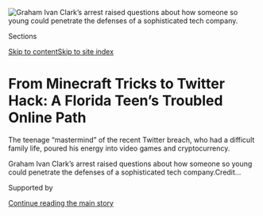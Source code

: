 <div id="app">

<div>

<div>

<div>

</div>

<div data-aria-hidden="false">

<div id="site-content" data-role="main">

<div>

<div class="css-1aor85t" style="opacity:0.000000001;z-index:-1;visibility:hidden">

<div class="css-1hqnpie">

<div class="css-epjblv">

<span class="css-17xtcya">[Technology](/section/technology)</span><span class="css-x15j1o">|</span><span class="css-fwqvlz">From
Minecraft Tricks to Twitter Hack: A Florida Teen’s Troubled Online
Path</span>

</div>

<div class="css-k008qs">

<div class="css-1iwv8en">

<span class="css-18z7m18"></span>

<div>

</div>

</div>

<span class="css-1n6z4y">https://nyti.ms/30n2H58</span>

<div class="css-1705lsu">

<div class="css-4xjgmj">

<div class="css-4skfbu" data-role="toolbar" data-aria-label="Social Media Share buttons, Save button, and Comments Panel with current comment count" data-testid="share-tools">

  - 
  - 
  - 
  - 
    
    <div class="css-6n7j50">
    
    </div>

  - 

</div>

</div>

</div>

</div>

</div>

</div>

<div id="NYT_TOP_BANNER_REGION" class="css-11qgg8s">

</div>

<div id="fullBleedHeaderContent">

<div class="css-n4ws9g">

![<span class="css-16f3y1r e13ogyst0" data-aria-hidden="true">Graham
Ivan Clark’s arrest raised questions about how someone so young could
penetrate the defenses of a sophisticated tech
company.</span>](https://static01.graylady3jvrrxbe.onion/images/2020/08/02/business/02twitterteen-clark-copy/02twitterteen-clark-copy-articleLarge.jpg?quality=75&auto=webp&disable=upscale)

</div>

<div class="css-3z92zw">

<div class="css-6cn7ki">

<div class="NYTAppHideMasthead css-1bcu9v6 e1suatyy0">

<div class="section css-1o1qe8k e1suatyy2">

<div class="css-cu5p7t er09x8g0">

<div class="css-6n7j50">

</div>

<span class="css-1dv1kvn">Sections</span>

[Skip to content](#site-content)[Skip to site
index](#site-index)

</div>

<div class="css-10698na e1huz5gh0">

</div>

</div>

</div>

<div class="css-1sojcmr ehdk2mb0">

# From Minecraft Tricks to Twitter Hack: A Florida Teen’s Troubled Online Path

</div>

The teenage “mastermind” of the recent Twitter breach, who had a
difficult family life, poured his energy into video games and
cryptocurrency.

</div>

</div>

<div class="css-nwzfg5 e1gnum310">

<span class="css-1f9pvn2 technology">Graham Ivan Clark’s arrest raised
questions about how someone so young could penetrate the defenses of a
sophisticated tech
company.</span><span class="css-cnj6d5 e1z0qqy90" itemprop="copyrightHolder"><span class="css-1ly73wi e1tej78p0">Credit...</span><span><span></span></span></span>

</div>

<div id="sponsor-wrapper" class="css-1hyfx7x">

<div id="sponsor-slug" class="css-19vbshk">

Supported by

</div>

[Continue reading the main
story](#after-sponsor)

<div id="sponsor" class="ad sponsor-wrapper" style="text-align:center;height:100%;display:block">

</div>

<div id="after-sponsor">

</div>

</div>

<div class="css-1wx1auc e1gnum311">

<div class="css-18e8msd">

<div class="css-vp77d3 epjyd6m0">

<div class="css-1baulvz">

By [<span class="css-1baulvz" itemprop="name">Nathaniel
Popper</span>](https://www.nytimes3xbfgragh.onion/by/nathaniel-popper),
[<span class="css-1baulvz" itemprop="name">Kate
Conger</span>](https://www.nytimes3xbfgragh.onion/by/kate-conger) and
[<span class="css-1baulvz last-byline" itemprop="name">Kellen
Browning</span>](https://www.nytimes3xbfgragh.onion/by/kellen-browning)

</div>

</div>

  - 
    
    <div class="css-ld3wwf e16638kd2">
    
    Aug. 2, 2020Updated <span class="css-epvm6">10:03 p.m.
    ET</span>
    
    </div>

  - 
    
    <div class="css-4xjgmj">
    
    <div class="css-pvvomx" data-role="toolbar" data-aria-label="Social Media Share buttons, Save button, and Comments Panel with current comment count" data-testid="share-tools">
    
      - 
      - 
      - 
      - 
        
        <div class="css-6n7j50">
        
        </div>
    
      - 
    
    </div>
    
    </div>

</div>

</div>

</div>

<div class="section meteredContent css-1r7ky0e" name="articleBody" itemprop="articleBody">

<div class="css-1fanzo5 StoryBodyCompanionColumn">

<div class="css-53u6y8">

For Graham Ivan Clark, the online mischief-making started early.

By the age of 10, he was playing the video game Minecraft, in part to
escape what he told friends was an unhappy home life. In Minecraft, he
became known as an adept scammer with an explosive temper who cheated
people out of their money, several friends said.

At 15, he joined an online hackers’ forum. By 16, he had gravitated to
the world of Bitcoin, appearing to involve himself in a theft of
$856,000 of the cryptocurrency, though he was never charged for it,
social media and legal records show. On Instagram posts afterward, he
showed up with designer sneakers and a bling-encrusted Rolex.

The teenager’s digital misbehavior ended on Friday when [the police
arrested
him](https://www.nytimes3xbfgragh.onion/2020/07/31/technology/twitter-hack-arrest.html)
at a Tampa, Fla., apartment. Florida prosecutors said Mr. Clark, now 17,
was the “mastermind” of a [prominent hack last
month](https://www.nytimes3xbfgragh.onion/2020/07/17/technology/twitter-hackers-interview.html),
accusing him of tricking his way into Twitter’s systems and [taking over
the
accounts](https://www.nytimes3xbfgragh.onion/2020/07/15/technology/twitter-hack-bill-gates-elon-musk.html)
of some of the world’s most famous people, including Barack Obama, Kanye
West and Jeff Bezos.

His arrest raised questions about how someone so young could penetrate
the defenses of what was supposedly one of Silicon Valley’s most
sophisticated technology companies. Mr. Clark, who prosecutors said
worked with at least two others to hack Twitter but was the leader, is
being charged as an adult with 30 felonies.

</div>

</div>

<div class="css-1fanzo5 StoryBodyCompanionColumn">

<div class="css-53u6y8">

Millions of teenagers play the same video games and interact in the same
online forums as Mr. Clark. But what emerges in interviews with more
than a dozen people who know him, along with legal documents, online
forensic work and social media archives, is a picture of a youth who had
a strained relationship with his family and who spent much of his life
online becoming skilled at convincing people to give him money, photos
and information.

“He scammed me for a little bit of money when I was just a kid,” said
Colby Meeds, 19, a Minecraft player who said Mr. Clark stole $50 from
him in 2016 by offering to sell him a digital cape for a Minecraft
character but not delivering it.

</div>

</div>

<div class="css-79elbk" data-testid="photoviewer-wrapper">

<div class="css-z3e15g" data-testid="photoviewer-wrapper-hidden">

</div>

<div class="css-1a48zt4 ehw59r15" data-testid="photoviewer-children">

![<span class="css-16f3y1r e13ogyst0" data-aria-hidden="true">The
Twitter hackers asked for Bitcoin to be sent to them via dozens of
high-profile
accounts.</span>](https://static01.graylady3jvrrxbe.onion/images/2020/08/03/business/03twitterteen-3/merlin_174606657_99a08768-0e18-4af8-afd1-a79cbbedd123-articleLarge.jpg?quality=75&auto=webp&disable=upscale)

</div>

</div>

<div class="css-1fanzo5 StoryBodyCompanionColumn">

<div class="css-53u6y8">

Reached via a brief video call on Sunday from the Hillsborough County
Jail in Tampa, Mr. Clark appeared in a black sleeveless shirt, his hair
tumbling into his eyes. “What are your questions?” he asked, before
pushing back his chair and hanging up. He is scheduled for a virtual
court appearance on Tuesday.

Mr. Clark and his sister grew up in Tampa with their mother, Emiliya
Clark, a Russian immigrant who holds certifications to work as a
facialist and as a real estate broker. Reached at her home, his mother
declined to comment. His father lives in Indiana, according to public
documents; he did not return a request for comment. His parents divorced
when he was 7.

</div>

</div>

<div class="css-1fanzo5 StoryBodyCompanionColumn">

<div class="css-53u6y8">

Mr. Clark doted on his dog and didn’t like school or have many friends,
said James Xio, who met Mr. Clark online several years ago. He had a
habit of moving between emotional extremes, flying off the handle over
small transgressions, Mr. Xio said.

“He’d get mad mad,” said Mr. Xio, 18. “He had a thin patience.”

Abishek Patel, 19, who played Minecraft with Mr. Clark, defended him.
“He has a good heart and always looks out for the people who he cares
about,” he said.

In 2016, Mr. Clark set up a YouTube channel, according to the social
media monitoring firm SocialBlade. He built an audience of thousands of
fans and became known for playing a violent version of Minecraft called
Hardcore Factions, under user names like “Open” and “OpenHCF.”

But he became even better known for taking money from other Minecraft
players. People can pay for upgrades with the game, like accessories for
their characters.

One tactic used by Mr. Clark was appearing to sell desirable user names
for Minecraft and then not actually providing the buyer with that user
name. He also offered to sell the capes for Minecraft characters, but
sometimes vanished after other players sent him
money.

</div>

</div>

<div class="css-79elbk" data-testid="photoviewer-wrapper">

<div class="css-z3e15g" data-testid="photoviewer-wrapper-hidden">

</div>

<div class="css-1a48zt4 ehw59r15" data-testid="photoviewer-children">

<div class="css-1xdhyk6 erfvjey0">

<span class="css-1ly73wi e1tej78p0">Image</span>

<div class="css-zjzyr8">

<div data-testid="lazyimage-container" style="height:488.48888888888894px">

</div>

</div>

</div>

<span class="css-16f3y1r e13ogyst0" data-aria-hidden="true">Some of the
online profiles tied to Mr. Clark that were banned because of his online
behavior.</span>

</div>

</div>

<div class="css-1fanzo5 StoryBodyCompanionColumn">

<div class="css-53u6y8">

Mr. Clark once offered to sell his own Minecraft user name, “Open,” said
Nick Jerome, 21, a student at Christopher Newport University in
Virginia. The two messaged over Skype and Mr. Jerome, who was then 17,
said he sent about $100 for the user name because he thought it was
cool. Then Mr. Clark blocked him.

</div>

</div>

<div class="css-1fanzo5 StoryBodyCompanionColumn">

<div class="css-53u6y8">

“I was just kind of a dumb teenager, and looking back, there’s no way I
should have ever done this,” Mr. Jerome said. “Why should I ever have
trusted this dude?”

In late 2016 and early 2017, other Minecraft players produced videos on
YouTube [describing](https://www.youtube.com/watch?v=CvrPXbk-BXw) how
they had lost money or faced online attacks after brushes with Mr.
Clark’s alias “Open.” In some of those videos, Mr. Clark, who can be
heard using racist and sexist epithets, also talked about being home
schooled while making $5,000 a month from his Minecraft activities.

Mr. Clark’s real identity rarely showed up online. At one point, he
revealed his face and gaming setup online, and some players called him
Graham. His name was also mentioned in [a 2017 Twitter
post](https://twitter.com/opengrahamclark/status/848014008632344576).

Mr. Clark’s interests soon expanded to the video game
[Fortnite](https://www.nytimes3xbfgragh.onion/2018/07/25/arts/what-is-fortnite-battle-royale-nyt.html)
and the lucrative world of cryptocurrencies. He joined an online forum
for hackers, known as OGUsers, and used the screen name Graham$. His
OGUsers account was registered from the same internet protocol address
in Tampa that had been attached to his Minecraft accounts, according to
research done for The Times by the online forensics firm Echosec.

Mr. Clark described himself on OGUsers as a “full time crypto trader
dropout” and said he was “focused on just making money all around for
everyone.” Graham$ was later banned from the community, according to
posts uncovered by Echosec, after the moderators said he failed to pay
Bitcoin to another user who had already sent him money to complete a
transaction.

</div>

</div>

<div class="css-79elbk" data-testid="photoviewer-wrapper">

<div class="css-z3e15g" data-testid="photoviewer-wrapper-hidden">

</div>

<div class="css-1a48zt4 ehw59r15" data-testid="photoviewer-children">

<div class="css-1xdhyk6 erfvjey0">

<span class="css-1ly73wi e1tej78p0">Image</span>

<div class="css-zjzyr8">

<div data-testid="lazyimage-container" style="height:257.77777777777777px">

</div>

</div>

</div>

<span class="css-16f3y1r e13ogyst0" data-aria-hidden="true">Mr. Clark’s
online misbehavior ended on Friday when police arrested him at his
apartment in Tampa,
Fla.</span><span class="css-cnj6d5 e1z0qqy90" itemprop="copyrightHolder"><span class="css-1ly73wi e1tej78p0">Credit...</span><span>Octavio
Jones for The New York Times</span></span>

</div>

</div>

<div class="css-1fanzo5 StoryBodyCompanionColumn">

<div class="css-53u6y8">

Still, Mr. Clark had already harnessed OGUsers to find his way into a
hacker community known for taking over people’s phone numbers to access
all of the online accounts attached to the numbers, an [attack known as
SIM
swapping](https://www.nytimes3xbfgragh.onion/2017/08/21/business/dealbook/phone-hack-bitcoin-virtual-currency.html).
The main goal was to drain victims’ cryptocurrency accounts.

</div>

</div>

<div class="css-1fanzo5 StoryBodyCompanionColumn">

<div class="css-53u6y8">

In 2019, hackers remotely seized control of the phone of Gregg Bennett,
a tech investor in the Seattle area. Within a few minutes, they had
secured Mr. Bennett’s online accounts, including his Amazon and email
accounts, as well as 164 Bitcoins that were worth $856,000 at the time
and would be worth $1.8 million today.

Mr. Bennett soon received an extortion note, which he shared with The
Times. It was signed by Scrim, another of Mr. Clark’s online aliases,
according to several of his online friends.

“We just want the remainder of the funds in the Bittrex,” Scrim wrote,
referring to the Bitcoin exchange from which the coins had been taken.
“We are always one step ahead and this is your easiest option.”

In April, the Secret Service seized 100 Bitcoins from Mr. Clark,
according to government forfeiture documents. A few weeks later, Mr.
Bennett received a letter from the Secret Service saying they had
recovered 100 of his Bitcoins, citing the same code that was assigned to
the coins seized from Mr. Clark.

It is unclear whether other people were involved in the incident or what
happened to the remaining 64 Bitcoins.

Mr. Bennett said in an interview that a Secret Service agent told him
that the person with the stolen Bitcoins was not arrested because he was
a minor. The Secret Service did not respond to a request for comment.

By then, Mr. Clark was living in his own apartment in a Tampa condo
complex. He had an expensive gaming setup, a balcony and a view of a
grassy park, according to friends and social media posts.

</div>

</div>

<div class="css-1fanzo5 StoryBodyCompanionColumn">

<div class="css-53u6y8">

Two neighbors said that Mr. Clark kept to himself, coming and going at
unusual hours and driving a white BMW 3 Series.

On an Instagram account that has since been taken down, @error, Mr.
Clark also shared videos of himself swaying to rap music in designer
sneakers. He was given a shout-out on Instagram by a jeweler to the
hip-hop elite, with a picture showing that Mr. Clark, as @error, had
purchased a gem-encrusted Rolex.

Mr. Xio, who became close friends with Mr. Clark, said the April run-in
with the Secret Service shook Mr. Clark.

“He knew he was given a second chance,” Mr. Xio said. “And he wanted to
work on being as legit as possible.”

But less than two weeks after the Secret Service seizure, prosecutors
said Mr. Clark began working to get inside Twitter. According to a
government affidavit, Mr. Clark convinced a “Twitter employee that he
was a co-worker in the IT department and had the employee provide
credentials to access the customer service portal.”

For help, Mr. Clark found accomplices on OGUsers, according to the
charging documents. The accomplices offered to broker the sale of
Twitter accounts that had cool user names, like @w, while Mr. Clark
would enter Twitter’s systems and change ownership of the accounts,
according to the filings and accounts from the
accomplices.

</div>

</div>

<div class="css-79elbk" data-testid="photoviewer-wrapper">

<div class="css-z3e15g" data-testid="photoviewer-wrapper-hidden">

</div>

<div class="css-1a48zt4 ehw59r15" data-testid="photoviewer-children">

<div class="css-1xdhyk6 erfvjey0">

<span class="css-1ly73wi e1tej78p0">Image</span>

<div class="css-zjzyr8">

<div data-testid="lazyimage-container" style="height:257.77777777777777px">

</div>

</div>

</div>

<span class="css-16f3y1r e13ogyst0" data-aria-hidden="true">The Twitter
hack unfolded on July 15. For help, Mr. Clark found accomplices on
OGUsers, legal filings
said.</span><span class="css-cnj6d5 e1z0qqy90" itemprop="copyrightHolder"><span class="css-1ly73wi e1tej78p0">Credit...</span><span>Jim
Wilson/The New York Times</span></span>

</div>

</div>

<div class="css-1fanzo5 StoryBodyCompanionColumn">

<div class="css-53u6y8">

The hack unfolded on July 15. A few days later, one accomplice, who went
by the name “lol,” [told The
Times](https://www.nytimes3xbfgragh.onion/2020/07/17/technology/twitter-hackers-interview.html)
that the person they knew as the mastermind began cheating the customers
who wanted to covertly buy the Twitter accounts. The hacker took the
money and handed over the account, but then quickly reclaimed it by
using his access to Twitter’s systems to boot out the client. It was
reminiscent of what Mr. Clark had done earlier on Minecraft.

</div>

</div>

<div class="css-1fanzo5 StoryBodyCompanionColumn">

<div class="css-53u6y8">

When Mr. Clark’s online acquaintances learned he had been charged with
the hack, several said they were not surprised.

“He never really seemed to care about anyone but himself,” said Connor
Belcher, a gamer known as @iMakeMcVidz who had previously teamed up on a
separate YouTube channel with Mr. Clark before becoming one of his
online critics.

Susan Jacobson contributed reporting from Tampa, Fla. Sheelagh McNeil
and Jack Begg contributed research.

</div>

</div>

<div>

</div>

</div>

<div>

</div>

<div>

</div>

<div>

</div>

<div>

<div id="bottom-wrapper" class="css-1ede5it">

<div id="bottom-slug" class="css-l9onyx">

Advertisement

</div>

[Continue reading the main
story](#after-bottom)

<div id="bottom" class="ad bottom-wrapper" style="text-align:center;height:100%;display:block;min-height:90px">

</div>

<div id="after-bottom">

</div>

</div>

</div>

</div>

</div>

## Site Index

<div>

</div>

## Site Information Navigation

  - [© <span>2020</span> <span>The New York Times
    Company</span>](https://help.nytimes3xbfgragh.onion/hc/en-us/articles/115014792127-Copyright-notice)

<!-- end list -->

  - [NYTCo](https://www.nytco.com/)
  - [Contact
    Us](https://help.nytimes3xbfgragh.onion/hc/en-us/articles/115015385887-Contact-Us)
  - [Work with us](https://www.nytco.com/careers/)
  - [Advertise](https://nytmediakit.com/)
  - [T Brand Studio](http://www.tbrandstudio.com/)
  - [Your Ad
    Choices](https://www.nytimes3xbfgragh.onion/privacy/cookie-policy#how-do-i-manage-trackers)
  - [Privacy](https://www.nytimes3xbfgragh.onion/privacy)
  - [Terms of
    Service](https://help.nytimes3xbfgragh.onion/hc/en-us/articles/115014893428-Terms-of-service)
  - [Terms of
    Sale](https://help.nytimes3xbfgragh.onion/hc/en-us/articles/115014893968-Terms-of-sale)
  - [Site
    Map](https://spiderbites.nytimes3xbfgragh.onion)
  - [Help](https://help.nytimes3xbfgragh.onion/hc/en-us)
  - [Subscriptions](https://www.nytimes3xbfgragh.onion/subscription?campaignId=37WXW)

</div>

</div>

</div>

</div>
